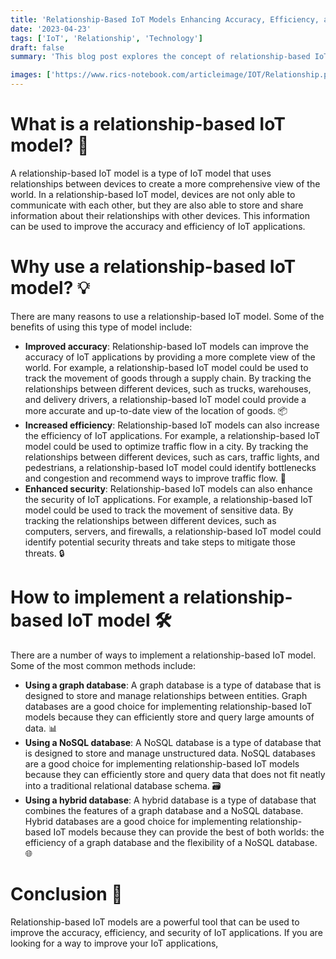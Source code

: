 ```yaml
---
title: 'Relationship-Based IoT Models Enhancing Accuracy, Efficiency, and Security 🔗'
date: '2023-04-23'
tags: ['IoT', 'Relationship', 'Technology']
draft: false
summary: 'This blog post explores the concept of relationship-based IoT models, which use relationships between devices to create a more comprehensive view of the world. We discuss the benefits of this model, such as improved accuracy, increased efficiency, and enhanced security, and how to implement it using different database types. 🌐'

images: ['https://www.rics-notebook.com/articleimage/IOT/Relationship.png']
---
```


# What is a relationship-based IoT model? 🤔

A relationship-based IoT model is a type of IoT model that uses relationships
between devices to create a more comprehensive view of the world. In a
relationship-based IoT model, devices are not only able to communicate with each
other, but they are also able to store and share information about their
relationships with other devices. This information can be used to improve the
accuracy and efficiency of IoT applications.

# Why use a relationship-based IoT model? 💡

There are many reasons to use a relationship-based IoT model. Some of the
benefits of using this type of model include:

- **Improved accuracy**: Relationship-based IoT models can improve the accuracy
  of IoT applications by providing a more complete view of the world. For
  example, a relationship-based IoT model could be used to track the movement of
  goods through a supply chain. By tracking the relationships between different
  devices, such as trucks, warehouses, and delivery drivers, a
  relationship-based IoT model could provide a more accurate and up-to-date view
  of the location of goods. 📦
- **Increased efficiency**: Relationship-based IoT models can also increase the
  efficiency of IoT applications. For example, a relationship-based IoT model
  could be used to optimize traffic flow in a city. By tracking the
  relationships between different devices, such as cars, traffic lights, and
  pedestrians, a relationship-based IoT model could identify bottlenecks and
  congestion and recommend ways to improve traffic flow. 🚦
- **Enhanced security**: Relationship-based IoT models can also enhance the
  security of IoT applications. For example, a relationship-based IoT model
  could be used to track the movement of sensitive data. By tracking the
  relationships between different devices, such as computers, servers, and
  firewalls, a relationship-based IoT model could identify potential security
  threats and take steps to mitigate those threats. 🔒

# How to implement a relationship-based IoT model 🛠️

There are a number of ways to implement a relationship-based IoT model. Some of
the most common methods include:

- **Using a graph database**: A graph database is a type of database that is
  designed to store and manage relationships between entities. Graph databases
  are a good choice for implementing relationship-based IoT models because they
  can efficiently store and query large amounts of data. 📊
- **Using a NoSQL database**: A NoSQL database is a type of database that is
  designed to store and manage unstructured data. NoSQL databases are a good
  choice for implementing relationship-based IoT models because they can
  efficiently store and query data that does not fit neatly into a traditional
  relational database schema. 🗃️
- **Using a hybrid database**: A hybrid database is a type of database that
  combines the features of a graph database and a NoSQL database. Hybrid
  databases are a good choice for implementing relationship-based IoT models
  because they can provide the best of both worlds: the efficiency of a graph
  database and the flexibility of a NoSQL database. 🌐

# Conclusion 🎉

Relationship-based IoT models are a powerful tool that can be used to improve
the accuracy, efficiency, and security of IoT applications. If you are looking
for a way to improve your IoT applications,
